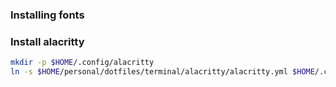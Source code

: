 ### Installing fonts
### Install alacritty
```bash
mkdir -p $HOME/.config/alacritty
ln -s $HOME/personal/dotfiles/terminal/alacritty/alacritty.yml $HOME/.config/alacritty/alacritty.yml
```
